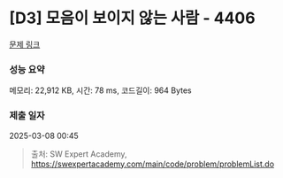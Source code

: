 # [D3] 모음이 보이지 않는 사람 - 4406 

[문제 링크](https://swexpertacademy.com/main/code/problem/problemDetail.do?contestProbId=AWNcD_66pUEDFAV8) 

### 성능 요약

메모리: 22,912 KB, 시간: 78 ms, 코드길이: 964 Bytes

### 제출 일자

2025-03-08 00:45



> 출처: SW Expert Academy, https://swexpertacademy.com/main/code/problem/problemList.do